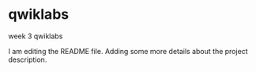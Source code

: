 # qwiklabs
week 3 qwiklabs

I am editing the README file. Adding some more details about the project description.

